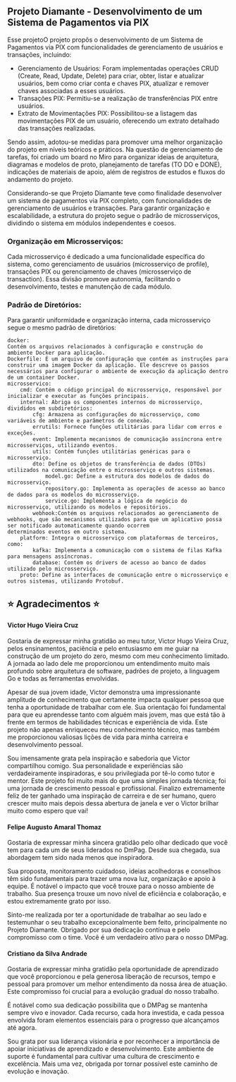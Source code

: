 <h2> Projeto Diamante - Desenvolvimento de um Sistema de Pagamentos via PIX </h2>

Esse projetoO projeto propôs o desenvolvimento de um Sistema de Pagamentos via PIX com funcionalidades de gerenciamento de usuários e transações, incluindo:

* Gerenciamento de Usuários: Foram implementadas operações CRUD (Create, Read, Update, Delete) para criar, obter, listar e atualizar usuários, bem como criar conta e chaves PIX, atualizar e remover chaves associadas a esses usuários.
* Transações PIX: Permitiu-se a realização de transferências PIX entre usuários.
* Extrato de Movimentações PIX: Possibilitou-se a listagem das movimentações PIX de um usuário, oferecendo um extrato detalhado das transações realizadas.

Sendo assim, adotou-se medidas para promover uma melhor organização do projeto em níveis teóricos e práticos. Na questão de gerenciamento de tarefas, foi criado um board no Miro para organizar ideias de arquitetura, diagramas e modelos de proto, planejamento de tarefas (TO DO e DONE), indicações de materiais de apoio, além de registros de estudos e fluxos do andamento do projeto. 

Considerando-se que Projeto Diamante teve como finalidade desenvolver um sistema de pagamentos via PIX completo, com funcionalidades de gerenciamento de usuários e transações. Para garantir organização e escalabilidade, a estrutura do projeto segue o padrão de microsserviços, dividindo o sistema em módulos independentes e coesos.

<h3> Organização em Microsserviços: </h3>
Cada microsserviço é dedicado a uma funcionalidade específica do sistema, como gerenciamento de usuários (microsserviço de profile), transações PIX ou gerenciamento de chaves (microsserviço de transaction). Essa divisão promove autonomia, facilitando o desenvolvimento, testes e manutenção de cada módulo.

<h3> Padrão de Diretórios: </h3>
Para garantir uniformidade e organização interna, cada microsserviço segue o mesmo padrão de diretórios:

```
docker:
Contém os arquivos relacionados à configuração e construção do ambiente Docker para aplicação.
Dockerfile: É um arquivo de configuração que contém as instruções para construir uma imagem Docker da aplicação. Ele descreve os passos necessários para configurar o ambiente de execução da aplicação dentro de um container Docker.
microsservico:
    cmd: Contém o código principal do microsserviço, responsável por inicializar e executar as funções principais.
    internal: Abriga os componentes internos do microsserviço, divididos em subdiretórios:
        cfg: Armazena as configurações do microsserviço, como variáveis de ambiente e parâmetros de conexão.
        errutils: Fornece funções utilitárias para lidar com erros e exceções.
        event: Implementa mecanismos de comunicação assíncrona entre microsserviços, utilizando eventos.
        utils: Contém funções utilitárias genéricas para o microsserviço.
        dto: Define os objetos de transferência de dados (DTOs) utilizados na comunicação entre o microsserviço e outros sistemas.
            model.go: Define a estrutura dos modelos de dados do microsserviço.
            repository.go: Implementa as operações de acesso ao banco de dados para os modelos do microsserviço.
            service.go: Implementa a lógica de negócio do microsserviço, utilizando os modelos e repositórios.
        webhook:Contém os arquivos relacionados ao gerenciamento de webhooks, que são mecanismos utilizados para que um aplicativo possa ser notificado automaticamente quando ocorrem              determinados eventos em outro sistema.
    platform: Integra o microsserviço com plataformas de terceiros, como:
        kafka: Implementa a comunicação com o sistema de filas Kafka para mensagens assíncronas.
        database: Contém os drivers de acesso ao banco de dados utilizado pelo microsserviço.
    proto: Define as interfaces de comunicação entre o microsserviço e outros sistemas, utilizando Protobuf.
```

<h2> ⭐ Agradecimentos ⭐</h2>
<h4>Victor Hugo Vieira Cruz</h4>

Gostaria de expressar minha gratidão ao meu tutor, Victor Hugo Vieira Cruz, pelos ensinamentos, paciência e pelo entusiasmo em me guiar na construção de um projeto do zero, mesmo com meu conhecimento limitado. A jornada ao lado dele me proporcionou um entendimento muito mais profundo sobre arquitetura de software, padrões de projeto, a linguagem Go e todas as ferramentas envolvidas.

Apesar de sua jovem idade, Victor demonstra uma impressionante amplitude de conhecimento que certamente impacta qualquer pessoa que tenha a oportunidade de trabalhar com ele. Sua orientação foi fundamental para que eu aprendesse tanto com alguém mais jovem, mas que está tão à frente em termos de habilidades técnicas e experiência de vida. Este projeto não apenas enriqueceu meu conhecimento técnico, mas também me proporcionou valiosas lições de vida para minha carreira e desenvolvimento pessoal.

Sou imensamente grata pela inspiração e sabedoria que Victor compartilhou comigo. Sua personalidade e experiências são verdadeiramente inspiradoras, e sou privilegiada por tê-lo como tutor e mentor. Este projeto foi muito mais do que uma simples jornada técnica; foi uma jornada de crescimento pessoal e profissional. Finalizo extremamente feliz de ter ganhado uma inspiração de carreira e de ser humano, quero crescer muito mais depois dessa abertura de janela e ver o Victor brilhar muito como espero que vai!

<h4>Felipe Augusto Amaral Thomaz</h4>

Gostaria de expressar minha sincera gratidão pelo olhar dedicado que você tem para cada um de seus liderados no DmPag. Desde sua chegada, sua abordagem tem sido nada menos que inspiradora. 

Sua proposta, monitoramento cuidadoso, ideias acolhedoras e conselhos  têm sido fundamentais para trazer uma nova luz, organização e apoio à equipe.
É notável o impacto que você trouxe para o nosso ambiente de trabalho. Sua presença trouxe um novo nível de eficiência e colaboração, e estou extremamente grato por isso. 

Sinto-me  realizada por ter a oportunidade de trabalhar ao seu lado e testemunhar o seu trabalho excepcionalmente bem feito, principalmente no Projeto Diamante.
Obrigado por sua dedicação contínua e pelo compromisso com o time. Você é um verdadeiro ativo para o nosso DMPag.

<h4>Cristiano da Silva Andrade</h4>

Gostaria de expressar minha gratidão pela oportunidade de aprendizado que você proporcionou e pela generosa liberação de recursos, tempo e pessoal para promover um melhor entendimento da nossa área de atuação. Este compromisso foi crucial para a evolução gradual do nosso trabalho.

É notável como sua dedicação possibilita que o DMPag se mantenha sempre vivo e inovador. Cada recurso, cada hora investida, e cada pessoa envolvida foram elementos essenciais para o progresso que alcançamos até agora.

Sou grata por sua liderança visionária e por reconhecer a importância de apoiar iniciativas de aprendizado e desenvolvimento. Este ambiente de suporte é fundamental para cultivar uma cultura de crescimento e excelência.
Mais uma vez, obrigada por tornar possível este caminho de evolução e inovação. 



